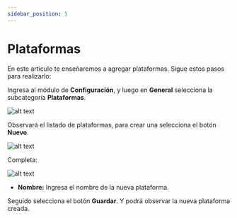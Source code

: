 ```yaml
---
sidebar_position: 5
---
```

# Plataformas

En este artículo te enseñaremos a agregar plataformas. Sigue estos pasos para realizarlo:

Ingresa al módulo de **Configuración**, y luego en **General** selecciona la subcategoría **Plataformas**.

![alt text](img/plataforma1.jpg)

Observará el listado de plataformas, para crear una selecciona el botón **Nuevo**.

![alt text](img/plataforma2.jpg)

Completa:

![alt text](img/plataforma3.jpg)

* **Nombre:** Ingresa el nombre de la nueva plataforma.
  
Seguido selecciona el botón **Guardar**. Y podrá observar la nueva plataforma creada.
